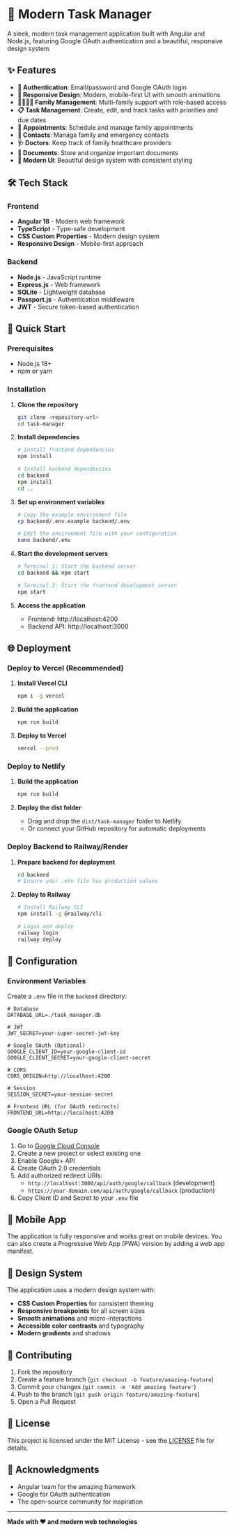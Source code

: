 # 🚀 Modern Task Manager

A sleek, modern task management application built with Angular and Node.js, featuring Google OAuth authentication and a beautiful, responsive design system.

## ✨ Features

- **🔐 Authentication**: Email/password and Google OAuth login
- **📱 Responsive Design**: Modern, mobile-first UI with smooth animations
- **👨‍👩‍👧‍👦 Family Management**: Multi-family support with role-based access
- **📋 Task Management**: Create, edit, and track tasks with priorities and due dates
- **📅 Appointments**: Schedule and manage family appointments
- **📇 Contacts**: Manage family and emergency contacts
- **🩺 Doctors**: Keep track of family healthcare providers
- **📁 Documents**: Store and organize important documents
- **🎨 Modern UI**: Beautiful design system with consistent styling

## 🛠️ Tech Stack

### Frontend
- **Angular 18** - Modern web framework
- **TypeScript** - Type-safe development
- **CSS Custom Properties** - Modern design system
- **Responsive Design** - Mobile-first approach

### Backend
- **Node.js** - JavaScript runtime
- **Express.js** - Web framework
- **SQLite** - Lightweight database
- **Passport.js** - Authentication middleware
- **JWT** - Secure token-based authentication

## 🚀 Quick Start

### Prerequisites
- Node.js 18+ 
- npm or yarn

### Installation

1. **Clone the repository**
   ```bash
   git clone <repository-url>
   cd task-manager
   ```

2. **Install dependencies**
   ```bash
   # Install frontend dependencies
   npm install
   
   # Install backend dependencies
   cd backend
   npm install
   cd ..
   ```

3. **Set up environment variables**
   ```bash
   # Copy the example environment file
   cp backend/.env.example backend/.env
   
   # Edit the environment file with your configuration
   nano backend/.env
   ```

4. **Start the development servers**
   ```bash
   # Terminal 1: Start the backend server
   cd backend && npm start
   
   # Terminal 2: Start the frontend development server
   npm start
   ```

5. **Access the application**
   - Frontend: http://localhost:4200
   - Backend API: http://localhost:3000

## 🌐 Deployment

### Deploy to Vercel (Recommended)

1. **Install Vercel CLI**
   ```bash
   npm i -g vercel
   ```

2. **Build the application**
   ```bash
   npm run build
   ```

3. **Deploy to Vercel**
   ```bash
   vercel --prod
   ```

### Deploy to Netlify

1. **Build the application**
   ```bash
   npm run build
   ```

2. **Deploy the dist folder**
   - Drag and drop the `dist/task-manager` folder to Netlify
   - Or connect your GitHub repository for automatic deployments

### Deploy Backend to Railway/Render

1. **Prepare backend for deployment**
   ```bash
   cd backend
   # Ensure your .env file has production values
   ```

2. **Deploy to Railway**
   ```bash
   # Install Railway CLI
   npm install -g @railway/cli
   
   # Login and deploy
   railway login
   railway deploy
   ```

## 🔧 Configuration

### Environment Variables

Create a `.env` file in the `backend` directory:

```env
# Database
DATABASE_URL=./task_manager.db

# JWT
JWT_SECRET=your-super-secret-jwt-key

# Google OAuth (Optional)
GOOGLE_CLIENT_ID=your-google-client-id
GOOGLE_CLIENT_SECRET=your-google-client-secret

# CORS
CORS_ORIGIN=http://localhost:4200

# Session
SESSION_SECRET=your-session-secret

# Frontend URL (for OAuth redirects)
FRONTEND_URL=http://localhost:4200
```

### Google OAuth Setup

1. Go to [Google Cloud Console](https://console.cloud.google.com/)
2. Create a new project or select existing one
3. Enable Google+ API
4. Create OAuth 2.0 credentials
5. Add authorized redirect URIs:
   - `http://localhost:3000/api/auth/google/callback` (development)
   - `https://your-domain.com/api/auth/google/callback` (production)
6. Copy Client ID and Secret to your `.env` file

## 📱 Mobile App

The application is fully responsive and works great on mobile devices. You can also create a Progressive Web App (PWA) version by adding a web app manifest.

## 🎨 Design System

The application uses a modern design system with:

- **CSS Custom Properties** for consistent theming
- **Responsive breakpoints** for all screen sizes
- **Smooth animations** and micro-interactions
- **Accessible color contrasts** and typography
- **Modern gradients** and shadows

## 🤝 Contributing

1. Fork the repository
2. Create a feature branch (`git checkout -b feature/amazing-feature`)
3. Commit your changes (`git commit -m 'Add amazing feature'`)
4. Push to the branch (`git push origin feature/amazing-feature`)
5. Open a Pull Request

## 📄 License

This project is licensed under the MIT License - see the [LICENSE](LICENSE) file for details.

## 🙏 Acknowledgments

- Angular team for the amazing framework
- Google for OAuth authentication
- The open-source community for inspiration

---

**Made with ❤️ and modern web technologies**